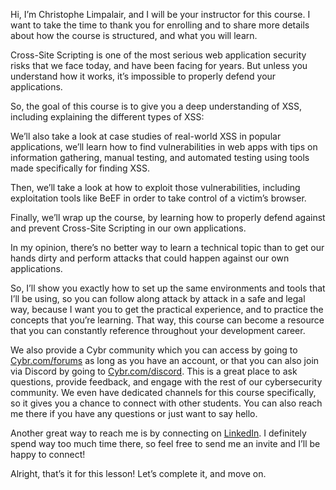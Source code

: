 Hi, I’m Christophe Limpalair, and I will be your instructor for this course. I want to take the time to thank you for enrolling and to share more details about how the course is structured, and what you will learn.

Cross-Site Scripting is one of the most serious web application security risks that we face today, and have been facing for years. But unless you understand how it works, it’s impossible to properly defend your applications.

So, the goal of this course is to give you a deep understanding of XSS, including explaining the different types of XSS:


We’ll also take a look at case studies of real-world XSS in popular applications, we’ll learn how to find vulnerabilities in web apps with tips on information gathering, manual testing, and automated testing using tools made specifically for finding XSS.

Then, we’ll take a look at how to exploit those vulnerabilities, including exploitation tools like BeEF in order to take control of a victim’s browser.

Finally, we’ll wrap up the course, by learning how to properly defend against and prevent Cross-Site Scripting in our own applications.

In my opinion, there’s no better way to learn a technical topic than to get our hands dirty and perform attacks that could happen against our own applications.

So, I’ll show you exactly how to set up the same environments and tools that I’ll be using, so you can follow along attack by attack in a safe and legal way, because I want you to get the practical experience, and to practice the concepts that you’re learning. That way, this course can become a resource that you can constantly reference throughout your development career.

We also provide a Cybr community which you can access by going to [Cybr.com/forums](https://cybr.com/forums) as long as you have an account, or that you can also join via Discord by going to [Cybr.com/discord](https://cybr.com/discord). This is a great place to ask questions, provide feedback, and engage with the rest of our cybersecurity community. We even have dedicated channels for this course specifically, so it gives you a chance to connect with other students. You can also reach me there if you have any questions or just want to say hello.


Another great way to reach me is by connecting on [LinkedIn](https://www.linkedin.com/in/christophelimpalair/). I definitely spend way too much time there, so feel free to send me an invite and I’ll be happy to connect!

Alright, that’s it for this lesson! Let’s complete it, and move on.

